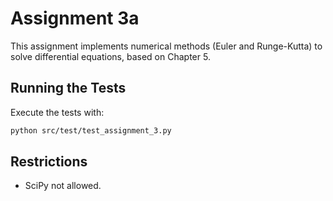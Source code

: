 # Assignment 3a
This assignment implements numerical methods (Euler and Runge-Kutta) to solve differential equations, based on Chapter 5.


## Running the Tests
Execute the tests with:
```bash
python src/test/test_assignment_3.py
```

## Restrictions
- SciPy not allowed.
